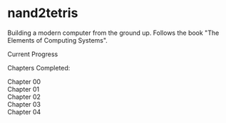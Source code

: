 # nand2tetris
Building a modern computer from the ground up. Follows the book "The Elements of Computing Systems".

Current Progress

Chapters Completed:

Chapter 00<br/> 
Chapter 01<br/> 
Chapter 02<br/> 
Chapter 03<br/>
Chapter 04<br/>